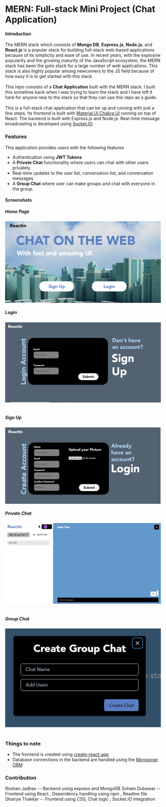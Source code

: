 # MERN: Full-stack Mini Project (Chat Application)

#### Introduction

The MERN stack which consists of **Mongo DB**, **Express.js**, **Node.js**, and **React.js** is a popular stack for building full-stack web-based applications because of its simplicity and ease of use. In recent years, with the explosive popularity and the growing maturity of the JavaScript ecosystem, the MERN stack has been the goto stack for a large number of web applications. This stack is also highly popular among newcomers to the JS field because of how easy it is to get started with this stack.
<br/><br/>
This repo consists of a **Chat Application** built with the MERN stack. I built this sometime back when I was trying to learn the stack and I have left it here for anyone new to the stack so that they can use this repo as a guide.
<br/><br/>
This is a full-stack chat application that can be up and running with just a few steps. 
Its frontend is built with [Material UI](https://material-ui.com/),[Chakra UI](https://chakra-ui.com/) running on top of React.
The backend is built with Express.js and Node.js.
Real-time message broadcasting is developed using [Socket.IO](https://socket.io/).

### Features

This application provides users with the following features
<br/>
* Authentication using **JWT Tokens**
* A **Private Chat** functionality where users can chat with other users privately.
* Real-time updates to the user list, conversation list, and conversation messages
* A **Group Chat** where user can make groups and chat with everyone in the group.

#### Screenshots
##### Home Page
![Home Page](https://github.com/Roshanlj/MERN_mini_project/blob/master/ss/mern1.PNG)
##### Login
![Login](https://github.com/Roshanlj/MERN_mini_project/blob/master/ss/mern3.PNG)
<br/><br/>
##### Sign Up 
![Sign Up](https://github.com/Roshanlj/MERN_mini_project/blob/master/ss/mern2.PNG)
##### Private Chat
![Private Chat](https://github.com/Roshanlj/MERN_mini_project/blob/master/ss/mern8.PNG)
<br/><br/>
##### Group Chat
![Group Chat](https://github.com/Roshanlj/MERN_mini_project/blob/master/ss/mern5.PNG)
<br/><br/>


### Things to note

* The frontend is created using [create-react-app](https://github.com/facebook/create-react-app)
* Database connections in the backend are handled using the [Mongoose ORM](https://mongoosejs.com/)


### Contribution 
Roshan Jadhav -- Backend using express and MongoDB 
Soham Dubewar -- Frontend using React , Dependency handling using npm , Readme file  
Dhairye Thakkar -- Frontend using CSS, Chat logic , Socket.IO integration 
